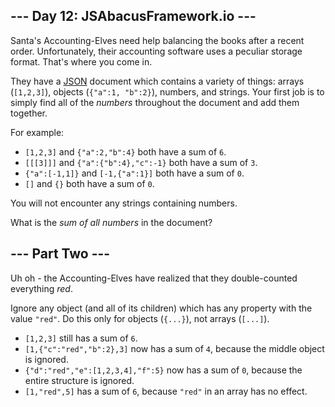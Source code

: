## --- Day 12: JSAbacusFramework.io ---

Santa's Accounting-Elves need help balancing the books after a recent order. Unfortunately, their accounting software uses a peculiar storage format. That's where you come in.

They have a [JSON](http://json.org/) document which contains a variety of things: arrays (`[1,2,3]`), objects (`{"a":1, "b":2}`), numbers, and strings. Your first job is to simply find all of the _numbers_ throughout the document and add them together.

For example:

*   `[1,2,3]` and `{"a":2,"b":4}` both have a sum of `6`.
*   `[[[3]]]` and `{"a":{"b":4},"c":-1}` both have a sum of `3`.
*   `{"a":[-1,1]}` and `[-1,{"a":1}]` both have a sum of `0`.
*   `[]` and `{}` both have a sum of `0`.

You will not encounter any strings containing numbers.

What is the _sum of all numbers_ in the document?

## --- Part Two ---

Uh oh - the Accounting-Elves have realized that they double-counted everything _red_.

Ignore any object (and all of its children) which has any property with the value `"red"`. Do this only for objects (`{...}`), not arrays (`[...]`).

*   `[1,2,3]` still has a sum of `6`.
*   `[1,{"c":"red","b":2},3]` now has a sum of `4`, because the middle object is ignored.
*   `{"d":"red","e":[1,2,3,4],"f":5}` now has a sum of `0`, because the entire structure is ignored.
*   `[1,"red",5]` has a sum of `6`, because `"red"` in an array has no effect.
